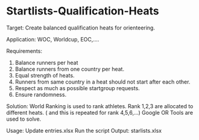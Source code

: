 # Startlists-Qualification-Heats

Target: 
Create balanced qualification heats for orienteering.

Application:
WOC, Worldcup, EOC,....

Requirements:
1. Balance runners per heat
2. Balance runners from one country per heat.
3. Equal strength of heats. 
4. Runners from same country in a heat should not start after each other.
5. Respect as much as possible startgroup requests.
6. Ensure randomness. 

Solution:
World Ranking is used to rank athletes. 
Rank 1,2,3 are allocated to different heats. 
( and this is repeated for rank 4,5,6,...)
Google OR Tools are used to solve.

Usage:
Update entries.xlsx
Run the script
Output: starlists.xlsx
